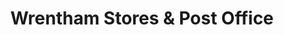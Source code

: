 ---
title: "Wrentham Stores & Post Office"
url: /beccles/wrentham-stores-and-post-office/
shop: convenience
---